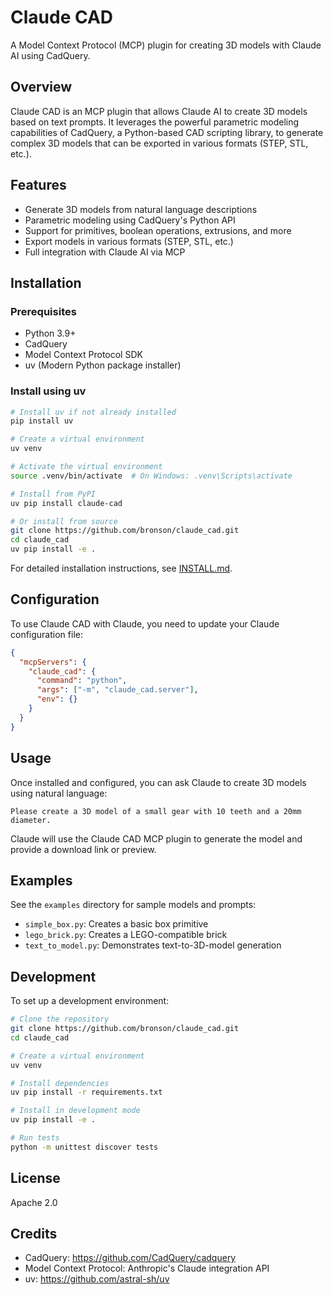 # Claude CAD

A Model Context Protocol (MCP) plugin for creating 3D models with Claude AI using CadQuery.

## Overview

Claude CAD is an MCP plugin that allows Claude AI to create 3D models based on text prompts. It leverages the powerful parametric modeling capabilities of CadQuery, a Python-based CAD scripting library, to generate complex 3D models that can be exported in various formats (STEP, STL, etc.).

## Features

- Generate 3D models from natural language descriptions
- Parametric modeling using CadQuery's Python API
- Support for primitives, boolean operations, extrusions, and more
- Export models in various formats (STEP, STL, etc.)
- Full integration with Claude AI via MCP

## Installation

### Prerequisites

- Python 3.9+
- CadQuery
- Model Context Protocol SDK
- uv (Modern Python package installer)

### Install using uv

```bash
# Install uv if not already installed
pip install uv

# Create a virtual environment
uv venv

# Activate the virtual environment
source .venv/bin/activate  # On Windows: .venv\Scripts\activate

# Install from PyPI
uv pip install claude-cad

# Or install from source
git clone https://github.com/bronson/claude_cad.git
cd claude_cad
uv pip install -e .
```

For detailed installation instructions, see [INSTALL.md](INSTALL.md).

## Configuration

To use Claude CAD with Claude, you need to update your Claude configuration file:

```json
{
  "mcpServers": {
    "claude_cad": {
      "command": "python",
      "args": ["-m", "claude_cad.server"],
      "env": {}
    }
  }
}
```

## Usage

Once installed and configured, you can ask Claude to create 3D models using natural language:

```
Please create a 3D model of a small gear with 10 teeth and a 20mm diameter.
```

Claude will use the Claude CAD MCP plugin to generate the model and provide a download link or preview.

## Examples

See the `examples` directory for sample models and prompts:

- `simple_box.py`: Creates a basic box primitive
- `lego_brick.py`: Creates a LEGO-compatible brick
- `text_to_model.py`: Demonstrates text-to-3D-model generation

## Development

To set up a development environment:

```bash
# Clone the repository
git clone https://github.com/bronson/claude_cad.git
cd claude_cad

# Create a virtual environment
uv venv

# Install dependencies
uv pip install -r requirements.txt

# Install in development mode
uv pip install -e .

# Run tests
python -m unittest discover tests
```

## License

Apache 2.0

## Credits

- CadQuery: https://github.com/CadQuery/cadquery
- Model Context Protocol: Anthropic's Claude integration API
- uv: https://github.com/astral-sh/uv
